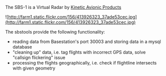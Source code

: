 The SBS-1 is a Virtual Radar by [Kinetic Avionic Products](http://www.kinetic-avionics.co.uk/)

![http://farm1.static.flickr.com/156/413926323_37ade53cec.jpg](http://farm1.static.flickr.com/156/413926323_37ade53cec.jpg)

The sbstools provide the following functionality:

  * reading data from Basestation's port 30003 and storing data in a mysql database
  * "cleaning up" data, i.e. tag flights with incorrect GPS data, solve "callsign flickering" issue
  * processing the flights geographically, i.e. check if flightline intersects with given geometry